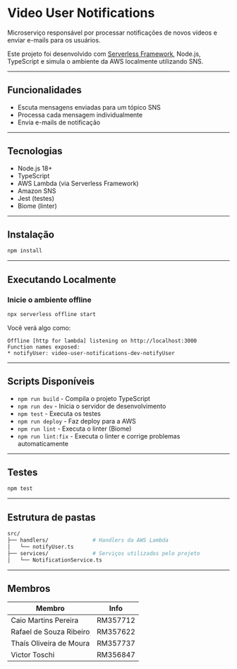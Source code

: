 # Video User Notifications

Microserviço responsável por processar notificações de novos vídeos e enviar e-mails para os usuários.

Este projeto foi desenvolvido com [Serverless Framework](https://www.serverless.com/), Node.js, TypeScript e simula o ambiente da AWS localmente utilizando SNS.

---

## Funcionalidades

- Escuta mensagens enviadas para um tópico SNS
- Processa cada mensagem individualmente
- Envia e-mails de notificação

---

## Tecnologias

- Node.js 18+
- TypeScript
- AWS Lambda (via Serverless Framework)
- Amazon SNS
- Jest (testes)
- Biome (linter)

---

## Instalação

```bash
npm install
```

---

## Executando Localmente

### Inicie o ambiente offline

```bash
npx serverless offline start
```

Você verá algo como:

```
Offline [http for lambda] listening on http://localhost:3000
Function names exposed:
* notifyUser: video-user-notifications-dev-notifyUser
```

---

## Scripts Disponíveis

- `npm run build` - Compila o projeto TypeScript
- `npm run dev` - Inicia o servidor de desenvolvimento
- `npm test` - Executa os testes
- `npm run deploy` - Faz deploy para a AWS
- `npm run lint` - Executa o linter (Biome)
- `npm run lint:fix` - Executa o linter e corrige problemas automaticamente

---

## Testes

```bash
npm test
```

---

## Estrutura de pastas

```bash
src/
├── handlers/              # Handlers da AWS Lambda
│   └── notifyUser.ts
├── services/              # Serviços utilizados pelo projeto
│   └── NotificationService.ts
```

---

## Membros

| Membro                        | Info     |
| ----------------------------- | -------- |
| Caio Martins Pereira          | RM357712 |
| Rafael de Souza Ribeiro       | RM357622 |
| Thaís Oliveira de Moura       | RM357737 |
| Victor Toschi                 | RM356847 |
